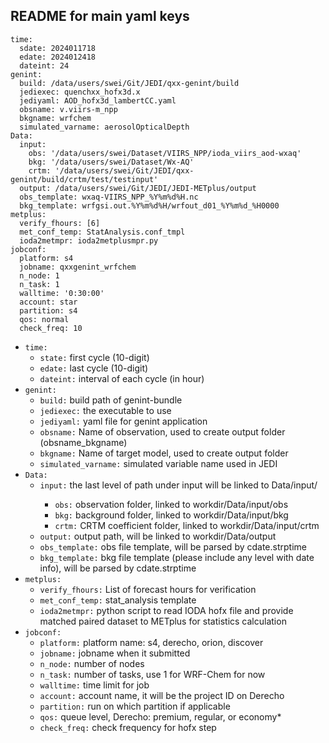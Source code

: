 ## README for main yaml keys
```
time:
  sdate: 2024011718
  edate: 2024012418
  dateint: 24
genint:
  build: /data/users/swei/Git/JEDI/qxx-genint/build
  jediexec: quenchxx_hofx3d.x
  jediyaml: AOD_hofx3d_lambertCC.yaml
  obsname: v.viirs-m_npp
  bkgname: wrfchem
  simulated_varname: aerosolOpticalDepth
Data:
  input: 
    obs: '/data/users/swei/Dataset/VIIRS_NPP/ioda_viirs_aod-wxaq'
    bkg: '/data/users/swei/Dataset/Wx-AQ'
    crtm: '/data/users/swei/Git/JEDI/qxx-genint/build/crtm/test/testinput'
  output: /data/users/swei/Git/JEDI/JEDI-METplus/output
  obs_template: wxaq-VIIRS_NPP_%Y%m%d%H.nc
  bkg_template: wrfgsi.out.%Y%m%d%H/wrfout_d01_%Y%m%d_%H0000
metplus:
  verify_fhours: [6]
  met_conf_temp: StatAnalysis.conf_tmpl
  ioda2metmpr: ioda2metplusmpr.py 
jobconf:
  platform: s4
  jobname: qxxgenint_wrfchem
  n_node: 1
  n_task: 1
  walltime: '0:30:00'
  account: star
  partition: s4
  qos: normal
  check_freq: 10
```
* `time:`
  * `state:` first cycle (10-digit)
  * `edate:` last cycle (10-digit)
  * `dateint:` interval of each cycle (in hour)
* `genint:`
  * `build:` build path of genint-bundle
  * `jediexec:` the executable to use
  * `jediyaml:` yaml file for genint application
  * `obsname:` Name of observation, used to create output folder (obsname_bkgname)
  * `bkgname:` Name of target model, used to create output folder
  * `simulated_varname:` simulated variable name used in JEDI
* `Data:`
  * `input:` the last level of path under input will be linked to Data/input/<key>
    * `obs:` observation folder, linked to workdir/Data/input/obs 
    * `bkg:` background folder, linked to workdir/Data/input/bkg
    * `crtm:` CRTM coefficient folder, linked to workdir/Data/input/crtm
  * `output:` output path, will be linked to workdir/Data/output
  * `obs_template:` obs file template, will be parsed by cdate.strptime
  * `bkg_template:` bkg file template (please include any level with date info), will be parsed by cdate.strptime
* `metplus:`
  * `verify_fhours:` List of forecast hours for verification
  * `met_conf_temp:` stat_analysis template
  * `ioda2metmpr:` python script to read IODA hofx file and provide matched paired dataset to METplus for statistics calculation
* `jobconf:`
  * `platform:` platform name: s4, derecho, orion, discover
  * `jobname:` jobname when it submitted
  * `n_node:` number of nodes
  * `n_task:` number of tasks, use 1 for WRF-Chem for now
  * `walltime:` time limit for job
  * `account:` account name, it will be the project ID on Derecho
  * `partition:`  run on which partition if applicable
  * `qos:` queue level, Derecho: premium, regular, or economy*
  * `check_freq:` check frequency for hofx step

